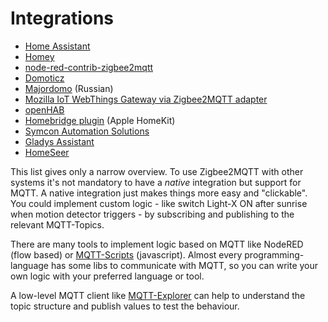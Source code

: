 # Integrations

* [Home Assistant](./integrations/home_assistant.md)
* [Homey](https://community.homey.app/t/83214)
* [node-red-contrib-zigbee2mqtt](https://flows.nodered.org/node/node-red-contrib-zigbee2mqtt)
* [Domoticz](https://www.domoticz.com/wiki/Zigbee2MQTT)
* [Majordomo](https://github.com/directman66/majordomo-zigbee2mqtt/) (Russian)
* [Mozilla IoT WebThings Gateway via Zigbee2MQTT adapter](https://github.com/kabbi/zigbee2mqtt-adapter)
* [openHAB](./integrations/openhab.md)
* [Homebridge plugin](https://github.com/itavero/homebridge-z2m/#readme) (Apple HomeKit)
* [Symcon Automation Solutions](https://github.com/Schnittcher/IPS-Zigbee2MQTT)
* [Gladys Assistant](https://gladysassistant.com/docs/integrations/zigbee2mqtt/)
* [HomeSeer](https://shop.homeseer.com/products/homeseer-zigbee-plus-plugin-for-hs4)

This list gives only a narrow overview. To use Zigbee2MQTT with other systems it's not
mandatory to have a _native_ integration but support for MQTT. A native integration just makes things more easy and "clickable".
You could implement custom logic - like switch Light-X ON after sunrise when motion detector triggers - by
subscribing and publishing to the relevant MQTT-Topics. 

There are many tools to implement logic based on MQTT like NodeRED (flow based) or 
[MQTT-Scripts](https://github.com/hobbyquaker/mqtt-scripts) (javascript). Almost every programming-language
has some libs to communicate with MQTT, so you can write your own logic with your preferred language or tool.

A low-level MQTT client like [MQTT-Explorer](http://mqtt-explorer.com/) can help to understand the topic structure
and publish values to test the behaviour.
